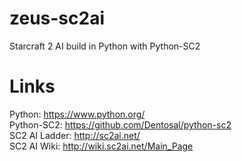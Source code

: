 # zeus-sc2ai
Starcraft 2 AI build in Python with Python-SC2

# Links
Python: https://www.python.org/ <br/>
Python-SC2: https://github.com/Dentosal/python-sc2 <br/>
SC2 AI Ladder: http://sc2ai.net/ <br/>
SC2 AI Wiki: http://wiki.sc2ai.net/Main_Page <br/>
